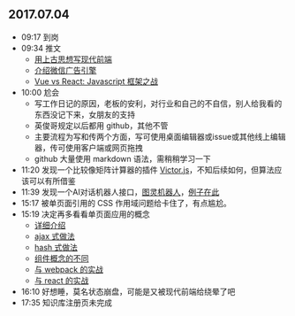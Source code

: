 ## 2017.07.04
* 09:17 到岗
* 09:34 推文
  * [用上古思想写现代前端](http://mp.weixin.qq.com/s/q0Imhn0qkA6diZ1Mlr_CeQ)
  * [介绍微信广告引擎](http://mp.weixin.qq.com/s/NNPpACCcbmSKIQhu_BrQXw)
  * [Vue vs React: Javascript 框架之战](http://mp.weixin.qq.com/s/yvQzlTdCVa8OFSi1ULI7-A)
* 10:00 尬会
  * 写工作日记的原因，老板的安利，对行业和自己的不自信，别人给我看的东西没记下来，女朋友的支持
  * 英俊哥规定以后都用 github，其他不管
  * 主要流程为写和传两个方面，写可使用桌面编辑器或issue或其他线上编辑器，传可使用客户端或网页拖拽
  * github 大量使用 markdown 语法，需稍稍学习一下
* 11:20 发现一个比较像矩阵计算器的插件 [Victor.js](http://victorjs.org/)，不知后续如何，但算法应该可以有所借鉴
* 11:39 发现一个AI对话机器人接口，[图灵机器人](http://www.tuling123.com/)，[例子在此](http://runjs.cn/code/affisrlf)
* 15:17 被单页面引用的 CSS 作用域问题给卡住了，有点尴尬。
* 15:19 决定再多看看单页面应用的概念
  * [详细介绍](http://www.cnblogs.com/ppforever/p/5126640.html)
  * [ajax 式做法](https://github.com/coderLMN/framework-free-single-page-app)
  * [hash 式做法](http://www.cnblogs.com/foreverZ/p/6398704.html)
  * [组件概念的不同](http://web.jobbole.com/83684/)
  * [与 webpack 的实战](https://segmentfault.com/a/1190000005866410)
  * [与 react 的实战](https://cnodejs.org/topic/5900c8fb31e8c2bb1c3dcea1)
* 16:10 好想睡，莫名状态崩盘，可能是又被现代前端给绕晕了吧
* 17:35 知识库注册页未完成